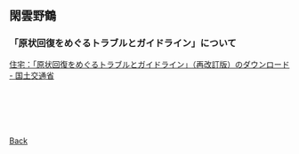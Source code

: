 ## 閑雲野鶴

### 「原状回復をめぐるトラブルとガイドライン」について

[住宅：「原状回復をめぐるトラブルとガイドライン」（再改訂版）のダウンロード - 国土交通省](https://www.mlit.go.jp/jutakukentiku/house/jutakukentiku_house_tk3_000021.html)

<p style="margin-top: 100px;"></p>

[Back](./../../)
